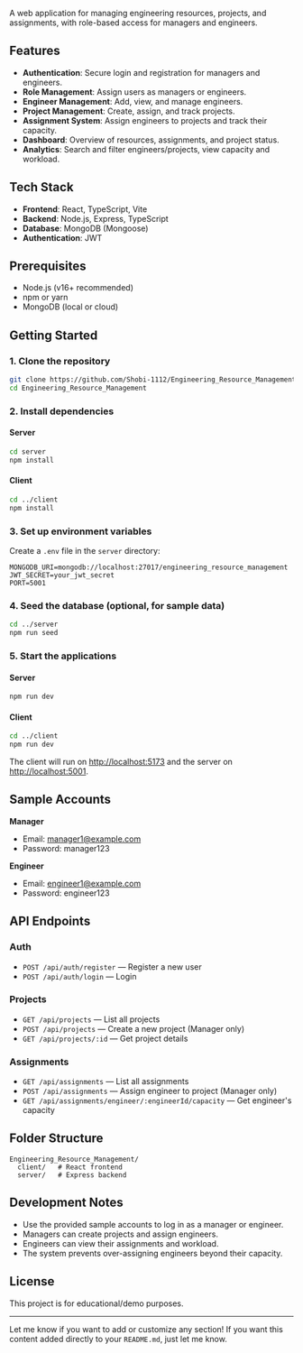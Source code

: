 

A web application for managing engineering resources, projects, and assignments, with role-based access for managers and engineers.

## Features

- **Authentication**: Secure login and registration for managers and engineers.
- **Role Management**: Assign users as managers or engineers.
- **Engineer Management**: Add, view, and manage engineers.
- **Project Management**: Create, assign, and track projects.
- **Assignment System**: Assign engineers to projects and track their capacity.
- **Dashboard**: Overview of resources, assignments, and project status.
- **Analytics**: Search and filter engineers/projects, view capacity and workload.

## Tech Stack

- **Frontend**: React, TypeScript, Vite
- **Backend**: Node.js, Express, TypeScript
- **Database**: MongoDB (Mongoose)
- **Authentication**: JWT

## Prerequisites

- Node.js (v16+ recommended)
- npm or yarn
- MongoDB (local or cloud)

## Getting Started

### 1. Clone the repository

```bash
git clone https://github.com/Shobi-1112/Engineering_Resource_Management.git
cd Engineering_Resource_Management
```

### 2. Install dependencies

#### Server

```bash
cd server
npm install
```

#### Client

```bash
cd ../client
npm install
```

### 3. Set up environment variables

Create a `.env` file in the `server` directory:

```
MONGODB_URI=mongodb://localhost:27017/engineering_resource_management
JWT_SECRET=your_jwt_secret
PORT=5001
```

### 4. Seed the database (optional, for sample data)

```bash
cd ../server
npm run seed
```

### 5. Start the applications

#### Server

```bash
npm run dev
```

#### Client

```bash
cd ../client
npm run dev
```

The client will run on [http://localhost:5173](http://localhost:5173) and the server on [http://localhost:5001](http://localhost:5001).

## Sample Accounts

**Manager**
- Email: manager1@example.com
- Password: manager123

**Engineer**
- Email: engineer1@example.com
- Password: engineer123

## API Endpoints

### Auth
- `POST /api/auth/register` — Register a new user
- `POST /api/auth/login` — Login

### Projects
- `GET /api/projects` — List all projects
- `POST /api/projects` — Create a new project (Manager only)
- `GET /api/projects/:id` — Get project details

### Assignments
- `GET /api/assignments` — List all assignments
- `POST /api/assignments` — Assign engineer to project (Manager only)
- `GET /api/assignments/engineer/:engineerId/capacity` — Get engineer's capacity

## Folder Structure

```
Engineering_Resource_Management/
  client/   # React frontend
  server/   # Express backend
```

## Development Notes

- Use the provided sample accounts to log in as a manager or engineer.
- Managers can create projects and assign engineers.
- Engineers can view their assignments and workload.
- The system prevents over-assigning engineers beyond their capacity.

## License

This project is for educational/demo purposes.

---

Let me know if you want to add or customize any section! If you want this content added directly to your `README.md`, just let me know.
